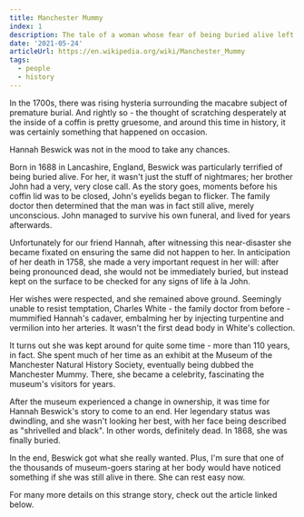 ```yaml
---
title: Manchester Mummy
index: 1
description: The tale of a woman whose fear of being buried alive left her corpse on display 100 years after her death.
date: '2021-05-24'
articleUrl: https://en.wikipedia.org/wiki/Manchester_Mummy
tags:
  - people
  - history
---
```


In the 1700s, there was rising hysteria surrounding the macabre subject of premature burial. And rightly so - the thought of scratching desperately at the inside of a coffin is pretty gruesome, and around this time in history, it was certainly something that happened on occasion. 

Hannah Beswick was not in the mood to take any chances. 

Born in 1688 in Lancashire, England, Beswick was particularly terrified of being buried alive. For her, it wasn't just the stuff of nightmares; her brother John had a very, very close call. As the story goes, moments before his coffin lid was to be closed, John's eyelids began to flicker. The family doctor then determined that the man was in fact still alive, merely unconscious. John managed to survive his own funeral, and lived for years afterwards.

Unfortunately for our friend Hannah, after witnessing this near-disaster she became fixated on ensuring the same did not happen to her. In anticipation of her death in 1758, she made a very important request in her will: after being pronounced dead, she would not be immediately buried, but instead kept on the surface to be checked for any signs of life à la John.

Her wishes were respected, and she remained above ground. Seemingly unable to resist temptation, Charles White - the family doctor from before - mummified Hannah's cadaver, embalming her by injecting turpentine and vermilion into her arteries. It wasn't the first dead body in White's collection. 

It turns out she was kept around for quite some time - more than 110 years, in fact. She spent much of her time as an exhibit at the Museum of the Manchester Natural History Society, eventually being dubbed the Manchester Mummy. There, she became a celebrity, fascinating the museum's visitors for years.

After the museum experienced a change in ownership, it was time for Hannah Beswick's story to come to an end. Her legendary status was dwindling, and she wasn't looking her best, with her face being described as "shrivelled and black". In other words, definitely dead. In 1868, she was finally buried.

In the end, Beswick got what she really wanted. Plus, I'm sure that one of the thousands of museum-goers staring at her body would have noticed something if she was still alive in there. She can rest easy now.

For many more details on this strange story, check out the article linked below.